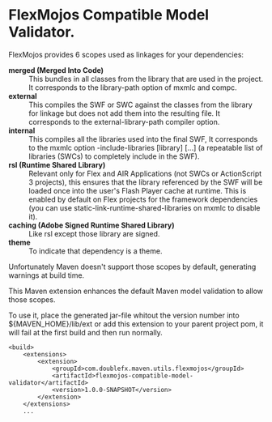 FlexMojos Compatible Model Validator.
==========

FlexMojos provides 6 scopes used as linkages for your dependencies:

<dl>
<dt><strong>merged (Merged Into Code)</strong></dt>
<dd>This bundles in all classes from the library that are used in the project. It corresponds to the library-path option of mxmlc and compc.</dd>
<dt><strong>external</strong></dt>
<dd>This compiles the SWF or SWC against the classes from the library for linkage but does not add them into the resulting file. It corresponds to the external-library-path compiler option.</dd>
<dt><strong>internal</strong></dt>
<dd>This compiles all the libraries used into the final SWF, It corresponds to the mxmlc option -include-libraries [library] [...] (a repeatable list of libraries (SWCs) to completely include in the SWF).</dd>
<dt><strong>rsl (Runtime Shared Library)</strong></dt>
<dd>Relevant only for Flex and AIR Applications (not SWCs or ActionScript 3 projects), this ensures that the library referenced by the SWF will be loaded once into the user's Flash Player cache at runtime. This is enabled by default on Flex projects for the framework dependencies (you can use static-link-runtime-shared-libraries on mxmlc to disable it).</dd>
<dt><strong>caching (Adobe Signed Runtime Shared Library)</strong></dt>
<dd>Like rsl except those library are signed.</dd>
<dt><strong>theme</strong></dt>
<dd>To indicate that dependency is a theme.</dd>
</dl>

Unfortunately Maven doesn't support those scopes by default, generating warnings at build time.

This Maven extension enhances the default Maven model validation to allow those scopes.

To use it, place the generated jar-file whitout the version number into ${MAVEN_HOME}/lib/ext or add this extension to your parent project pom, it will fail at the first build and then run normally.

```
<build>
    <extensions>
        <extension>
            <groupId>com.doublefx.maven.utils.flexmojos</groupId>
            <artifactId>flexmojos-compatible-model-validator</artifactId>
            <version>1.0.0-SNAPSHOT</version>
        </extension>
    </extensions>
    ...
```
